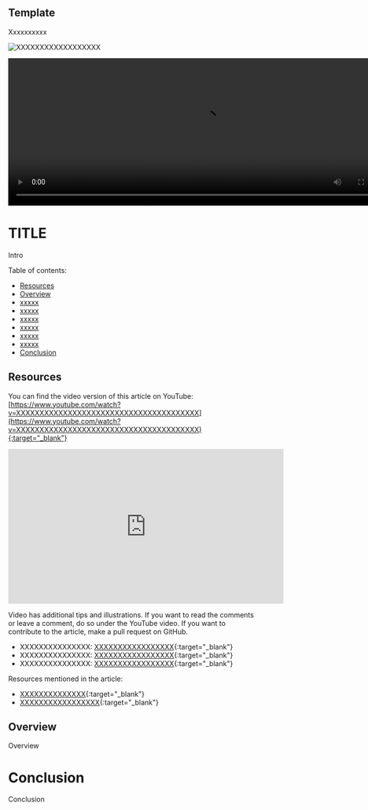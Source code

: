 ## Template
Xxxxxxxxxx

![XXXXXXXXXXXXXXXXXX](media/XXXXXXXXXXXXXXXXXX.jpg)

<video width="790" height="300" controls><source src="media/kadanes-algorithm.mp4" type="video/mp4"></video>


# TITLE
Intro

Table of contents:
* [Resources](#resources)
* [Overview](#overview)
* [xxxxx](#xxxxx)
* [xxxxx](#xxxxx)
* [xxxxx](#xxxxx)
* [xxxxx](#xxxxx)
* [xxxxx](#xxxxx)
* [xxxxx](#xxxxx)
* [Conclusion](#conclusion)

## Resources
You can find the video version of this article on YouTube: [https://www.youtube.com/watch?v=XXXXXXXXXXXXXXXXXXXXXXXXXXXXXXXXXXXXXXX](https://www.youtube.com/watch?v=XXXXXXXXXXXXXXXXXXXXXXXXXXXXXXXXXXXXXXX){:target="_blank"}

<iframe width="560" height="315" src="https://www.youtube.com/embed/XXXXXXXXXXXXXXXXXXXXXXXXXXXXXXXXXXXXXXX" frameborder="0" allow="accelerometer; autoplay; encrypted-media; gyroscope; picture-in-picture" allowfullscreen></iframe>

Video has additional tips and illustrations. If you want to read the comments or leave a comment, do so under the YouTube video. If you want to contribute to the article, make a pull request on GitHub.

* XXXXXXXXXXXXXXX: [XXXXXXXXXXXXXXXXX](XXXXXXXXXXXXXXXXX){:target="_blank"}
* XXXXXXXXXXXXXXX: [XXXXXXXXXXXXXXXXX](XXXXXXXXXXXXXXXXX){:target="_blank"}
* XXXXXXXXXXXXXXX: [XXXXXXXXXXXXXXXXX](XXXXXXXXXXXXXXXXX){:target="_blank"}

Resources mentioned in the article:
* [XXXXXXXXXXXXXX](XXXXXXXXXXXXXX){:target="_blank"}
* [XXXXXXXXXXXXXXXXX](XXXXXXXXXXXXXXXXX){:target="_blank"}

## Overview
Overview

# Conclusion
Conclusion
